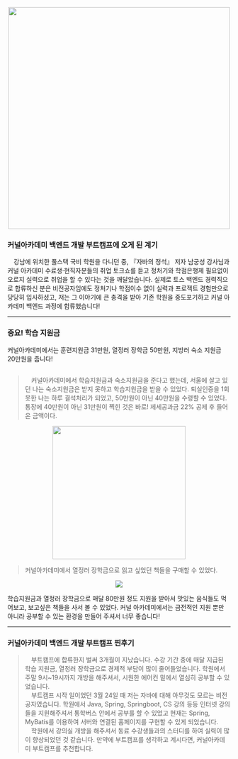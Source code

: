 <p align="center"><img src="https://velog.velcdn.com/images/david1-p/post/352801a1-444e-49eb-98ed-31d50ba2f68c/image.jpg" width="500" /></p>

<h3 id="커널아카데미-백엔드-개발-부트캠프에-오게-된-계기">커널아카데미 백엔드 개발 부트캠프에 오게 된 계기</h3>
<p>&emsp;강남에 위치한 풀스택 국비 학원을 다니던 중, 『자바의 정석』 저자 남궁성 강사님과 커널 아카데미 수료생·현직자분들의 취업 토크쇼를 듣고 정처기와 학점은행제 필요없이 오로지 실력으로 취업을 할 수 있다는 것을 깨달았습니다. 실제로 토스 백엔드 경력직으로 합류하신 분은 비전공자임에도 정처기나 학점이수 없이 실력과 프로젝트 경험만으로 당당히 입사하셨고, 저는 그 이야기에 큰 충격을 받아 기존 학원을 중도포기하고 커널 아카데미 백엔드 과정에 합류했습니다! </p>
<hr />
<h3 id="중요-학습-지원금">중요! 학습 지원금</h3>
<p>커널아카데미에서는 훈련지원금 31만원, 열정러 장학금 50만원, 지방러 숙소 지원금 20만원을 줍니다! </p>
<p><img alt="" src="https://velog.velcdn.com/images/david1-p/post/93a243b8-d519-45d2-ae76-6c8e072ef354/image.png" /></p>
<blockquote>
<p>&emsp;커널아카데미에서 학습지원금과 숙소지원금을 준다고 했는데, 서울에 살고 있던 나는 숙소지원금은 받지 못하고 학습지원금을 받을 수 있었다. 퇴실인증을 1회 못한 나는 하루 결석처리가 되었고, 50만원이 아닌 40만원을 수령할 수 있었다. 통장에 40만원이 아닌 31만원이 찍힌 것은 바로! 제세공과금 22% 공제 후 들어온 금액이다. </p>
</blockquote>
<p align="center"><img src="https://velog.velcdn.com/images/david1-p/post/2c266a4f-0a36-40fd-b798-406cc560efe6/image.png" width="300" /></p>

<blockquote>
<p>커널아카데미에서 열정러 장학금으로 읽고 싶었던 책들을 구매할 수 있었다. </p>
</blockquote>
<p align="center"><img src="https://velog.velcdn.com/images/david1-p/post/1e16bf9b-a852-497e-b38f-4b4349f51c5c/image.png" /></p>

<p>학습지원금과 열정러 장학금으로 매달 80만원 정도 지원을 받아서 맛있는 음식들도 먹어보고, 보고싶은 책들을 사서 볼 수 있었다. 커널 아카데미에서는 금전적인 지원 뿐만 아니라 공부할 수 있는 환경을 만들어 주셔서 너무 좋습니다! </p>
<hr />
<h3 id="커널아카데미-백엔드-개발-부트캠프-찐후기">커널아카데미 백엔드 개발 부트캠프 찐후기</h3>
<blockquote>
<p>&emsp;부트캠프에 합류한지 벌써 3개월이 지났습니다. 수강 기간 중에 매달 지급된 학습 지원금, 열정러 장학금으로 경제적 부담이 많이 줄어들었습니다. 학원에서 주말 9시~19시까지 개방을 해주셔서, 시원한 에어컨 밑에서 열심히 공부할 수 있었습니다. <br /> &emsp;부트캠프 시작 일이었던 3월 24일 때 저는 자바에 대해 아무것도 모르는 비전공자였습니다. 학원에서 Java, Spring, Springboot, CS 강의 등등 인터넷 강의들을 지원해주셔서 통학버스 안에서 공부를 할  수 있었고 현재는 Spring, MyBatis를 이용하여 서버와 연결된 홈페이지를 구현할 수 있게 되었습니다.<br /> &emsp;학원에서 강의실 개방을 해주셔서 동료 수강생들과의 스터디를 하여 실력이 많이 향상되었던 것 같습니다. 만약에 부트캠프를 생각하고 계시다면, 커널아카데미 부트캠프를 추천합니다. </p>
</blockquote>